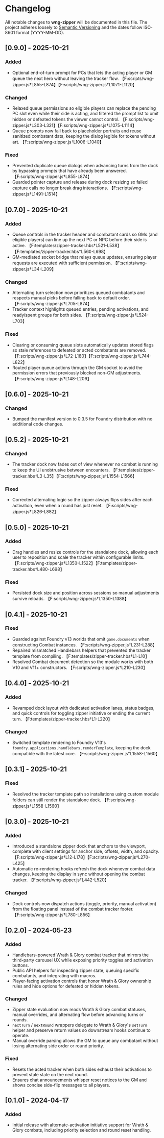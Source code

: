 # Changelog

All notable changes to **wng-zipper** will be documented in this file. The project adheres loosely to [Semantic Versioning](https://semver.org/) and the dates follow ISO-8601 format (YYYY-MM-DD).

## [0.9.0] - 2025-10-21
### Added
- Optional end-of-turn prompt for PCs that lets the acting player or GM queue the next hero without leaving the tracker flow. 【F:scripts/wng-zipper.js†L855-L874】【F:scripts/wng-zipper.js†L1071-L1120】

### Changed
- Relaxed queue permissions so eligible players can replace the pending PC slot even while their side is acting, and filtered the prompt list to omit hidden or defeated tokens the viewer cannot control. 【F:scripts/wng-zipper.js†L303-L321】【F:scripts/wng-zipper.js†L1075-L1114】
- Queue prompts now fall back to placeholder portraits and reuse sanitized combatant data, keeping the dialog legible for tokens without art. 【F:scripts/wng-zipper.js†L1006-L1040】

### Fixed
- Prevented duplicate queue dialogs when advancing turns from the dock by bypassing prompts that have already been answered. 【F:scripts/wng-zipper.js†L855-L874】
- Guarded pointer capture and release during dock resizing so failed capture calls no longer break drag interactions. 【F:scripts/wng-zipper.js†L1491-L1514】

## [0.7.0] - 2025-10-21
### Added
- Queue controls in the tracker header and combatant cards so GMs (and eligible players) can line up the next PC or NPC before their side is active. 【F:templates/zipper-tracker.hbs†L521-L538】【F:templates/zipper-tracker.hbs†L560-L698】
- GM-mediated socket bridge that relays queue updates, ensuring player requests are executed with sufficient permission. 【F:scripts/wng-zipper.js†L34-L209】

### Changed
- Alternating turn selection now prioritizes queued combatants and respects manual picks before falling back to default order. 【F:scripts/wng-zipper.js†L705-L874】
- Tracker context highlights queued entries, pending activations, and ready/spent groups for both sides. 【F:scripts/wng-zipper.js†L524-L703】

### Fixed
- Clearing or consuming queue slots automatically updates stored flags so stale references to defeated or acted combatants are removed. 【F:scripts/wng-zipper.js†L72-L180】【F:scripts/wng-zipper.js†L744-L822】
- Routed player queue actions through the GM socket to avoid the permission errors that previously blocked non-GM adjustments. 【F:scripts/wng-zipper.js†L148-L209】

## [0.6.0] - 2025-10-21
### Changed
- Bumped the manifest version to 0.3.5 for Foundry distribution with no additional code changes.

## [0.5.2] - 2025-10-21
### Changed
- The tracker dock now fades out of view whenever no combat is running to keep the UI unobtrusive between encounters. 【F:templates/zipper-tracker.hbs†L3-L35】【F:scripts/wng-zipper.js†L1554-L1566】

### Fixed
- Corrected alternating logic so the zipper always flips sides after each activation, even when a round has just reset. 【F:scripts/wng-zipper.js†L826-L882】

## [0.5.0] - 2025-10-21
### Added
- Drag handles and resize controls for the standalone dock, allowing each user to reposition and scale the tracker within configurable limits. 【F:scripts/wng-zipper.js†L1350-L1522】【F:templates/zipper-tracker.hbs†L480-L698】

### Fixed
- Persisted dock size and position across sessions so manual adjustments survive reloads. 【F:scripts/wng-zipper.js†L1350-L1388】

## [0.4.1] - 2025-10-21
### Fixed
- Guarded against Foundry v13 worlds that omit `game.documents` when constructing Combat instances. 【F:scripts/wng-zipper.js†L231-L288】
- Repaired mismatched Handlebars helpers that prevented the tracker template from compiling. 【F:templates/zipper-tracker.hbs†L1-L10】
- Resolved Combat document detection so the module works with both V10 and V11+ constructors. 【F:scripts/wng-zipper.js†L210-L230】

## [0.4.0] - 2025-10-21
### Added
- Revamped dock layout with dedicated activation lanes, status badges, and quick controls for toggling zipper initiative or ending the current turn. 【F:templates/zipper-tracker.hbs†L1-L220】

### Changed
- Switched template rendering to Foundry V13's `foundry.applications.handlebars.renderTemplate`, keeping the dock compatible with the latest core. 【F:scripts/wng-zipper.js†L1558-L1560】

## [0.3.1] - 2025-10-21
### Fixed
- Resolved the tracker template path so installations using custom module folders can still render the standalone dock. 【F:scripts/wng-zipper.js†L1558-L1560】

## [0.3.0] - 2025-10-21
### Added
- Introduced a standalone zipper dock that anchors to the viewport, complete with client settings for anchor side, offsets, width, and opacity. 【F:scripts/wng-zipper.js†L12-L178】【F:scripts/wng-zipper.js†L270-L425】
- Automatic re-rendering hooks refresh the dock whenever combat data changes, keeping the display in sync without opening the combat tracker. 【F:scripts/wng-zipper.js†L442-L520】

### Changed
- Dock controls now dispatch actions (toggle, priority, manual activation) from the floating panel instead of the combat tracker footer. 【F:scripts/wng-zipper.js†L780-L856】

## [0.2.0] - 2024-05-23
### Added
- Handlebars-powered Wrath & Glory combat tracker that mirrors the third-party carousel UX while exposing priority toggles and activation buttons.
- Public API helpers for inspecting zipper state, queuing specific combatants, and integrating with macros.
- Player-facing activation controls that honor Wrath & Glory ownership rules and hide options for defeated or hidden tokens.

### Changed
- Zipper state evaluation now reads Wrath & Glory combat statuses, manual overrides, and alternating flow before advancing turns or rounds.
- `nextTurn` / `nextRound` wrappers delegate to Wrath & Glory's `setTurn` helper and preserve return values so downstream hooks continue to operate.
- Manual override parsing allows the GM to queue any combatant without losing alternating side order or round priority.

### Fixed
- Resets the acted tracker when both sides exhaust their activations to prevent stale state on the next round.
- Ensures chat announcements whisper reset notices to the GM and shows concise side-flip messages to all players.

## [0.1.0] - 2024-04-17
### Added
- Initial release with alternate-activation initiative support for Wrath & Glory combats, including priority selection and round reset handling.
